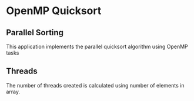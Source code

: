 OpenMP Quicksort
===

## Parallel Sorting
This application implements the parallel quicksort algorithm using OpenMP tasks

## Threads
The number of threads created is calculated using number of elements in array.

